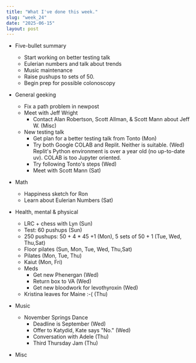 ```yaml
---
title: "What I've done this week."
slug: "week_24"
date: "2025-06-15"
layout: post
---
```


* Five-bullet summary
    - Start working on better testing talk
    - Eulerian numbers and talk about trends
    - Music maintenance
    - Raise pushups to sets of 50.
    - Begin prep for possible colonoscopy
    
* General geeking
    - Fix a path problem in newpost
    - Meet with Jeff Wright
        - Contact Alan Robertson, Scott Allman, & Scott Mann about Jeff W. (Misc)
    - New testing talk
        - Get plan for a better testing talk from Tonto (Mon)
        - Try both Google COLAB and Replit. Neither is suitable. (Wed)
            Replit's Python environment is over a year old (no up-to-date uv). COLAB is
            too Jupyter oriented.
        - Try following Tonto's steps (Wed)
        - Meet with Scott Mann (Sat)
* Math
    - Happiness sketch for Ron
    - Learn about Eulerian Numbers (Sat)
* Health, mental & physical
    - LRC + chess with Lyn (Sun)
    - Test: 60 pushups (Sun)
    - 250 pushups: 50 + 4 * 45 +1 (Mon), 5 sets of 50 + 1 (Tue, Wed, Thu,Sat)
    - Floor pilates (Sun, Mon, Tue, Wed, Thu,Sat)
    - Pilates (Mon, Tue, Thu)
    - Kaiut (Mon, Fri)
    - Meds
        - Get new Phenergan (Wed)
        - Return box to VA (Wed)
        - Get new bloodwork for levothyroxin (Wed)
    - Kristina leaves for Maine :-(  (Thu)
* Music
    - November Springs Dance
        - Deadline is September (Wed)
        - Offer to Katydid, Kate says "No." (Wed)
        - Conversation with Adele (Thu)
        - Third Thursday Jam (Thu)
* Misc
